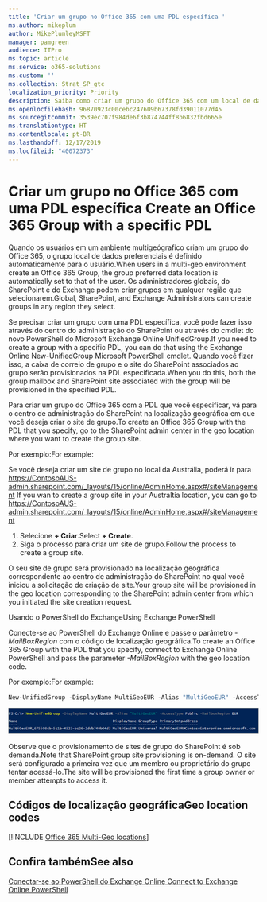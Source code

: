 ```yaml
---
title: 'Criar um grupo no Office 365 com uma PDL específica '
ms.author: mikeplum
author: MikePlumleyMSFT
manager: pamgreen
audience: ITPro
ms.topic: article
ms.service: o365-solutions
ms.custom: ''
ms.collection: Strat_SP_gtc
localization_priority: Priority
description: Saiba como criar um grupo do Office 365 com um local de dados preferencial especificado em um ambiente multigeógrafico.
ms.openlocfilehash: 96870923c00cebc247609b67378fd39011077d45
ms.sourcegitcommit: 3539ec707f984de6f3b874744ff8b6832fbd665e
ms.translationtype: HT
ms.contentlocale: pt-BR
ms.lasthandoff: 12/17/2019
ms.locfileid: "40072373"
---
```

# <a name="create-an-office-365-group-with-a-specific-pdl"></a><span data-ttu-id="f7e52-103">Criar um grupo no Office 365 com uma PDL específica </span><span class="sxs-lookup"><span data-stu-id="f7e52-103">Create an Office 365 Group with a specific PDL</span></span>

<span data-ttu-id="f7e52-104">Quando os usuários em um ambiente multigeógrafico criam um grupo do Office 365, o grupo local de dados preferenciais é definido automaticamente para o usuário.</span><span class="sxs-lookup"><span data-stu-id="f7e52-104">When users in a multi-geo environment create an Office 365 Group, the group preferred data location is automatically set to that of the user.</span></span> <span data-ttu-id="f7e52-105">Os administradores globais, do SharePoint e do Exchange podem criar grupos em qualquer região que selecionarem.</span><span class="sxs-lookup"><span data-stu-id="f7e52-105">Global, SharePoint, and Exchange Administrators can create groups in any region they select.</span></span> 

<span data-ttu-id="f7e52-106">Se precisar criar um grupo com uma PDL específica, você pode fazer isso através do centro do administração do SharePoint ou através do cmdlet do novo PowerShell do Microsoft Exchange Online UnifiedGroup.</span><span class="sxs-lookup"><span data-stu-id="f7e52-106">If you need to create a group with a specific PDL, you can do that using the Exchange Online New-UnifiedGroup Microsoft PowerShell cmdlet.</span></span> <span data-ttu-id="f7e52-107">Quando você fizer isso, a caixa de correio de grupo e o site do SharePoint associados ao grupo serão provisionados na PDL especificada.</span><span class="sxs-lookup"><span data-stu-id="f7e52-107">When you do this, both the group mailbox and SharePoint site associated with the group will be provisioned in the specified PDL.</span></span>

<span data-ttu-id="f7e52-108">Para criar um grupo do Office 365 com a PDL que você especificar, vá para o centro de administração do SharePoint na localização geográfica em que você deseja criar o site de grupo.</span><span class="sxs-lookup"><span data-stu-id="f7e52-108">To create an Office 365 Group with the PDL that you specify, go to the SharePoint admin center in the geo location where you want to create the group site.</span></span>

<span data-ttu-id="f7e52-109">Por exemplo:</span><span class="sxs-lookup"><span data-stu-id="f7e52-109">For example:</span></span>

<span data-ttu-id="f7e52-110">Se você deseja criar um site de grupo no local da Austrália, poderá ir para https://ContosoAUS-admin.sharepoint.com/_layouts/15/online/AdminHome.aspx#/siteManagement </span><span class="sxs-lookup"><span data-stu-id="f7e52-110">If you wan to create a group site in your Australtia location, you can go to https://ContosoAUS-admin.sharepoint.com/_layouts/15/online/AdminHome.aspx#/siteManagement</span></span>

1. <span data-ttu-id="f7e52-111">Selecione **+ Criar**.</span><span class="sxs-lookup"><span data-stu-id="f7e52-111">Select **+ Create**.</span></span>
2. <span data-ttu-id="f7e52-112">Siga o processo para criar um site de grupo.</span><span class="sxs-lookup"><span data-stu-id="f7e52-112">Follow the process to create a group site.</span></span>

<span data-ttu-id="f7e52-113">O seu site de grupo será provisionado na localização geográfica correspondente ao centro de administração do SharePoint no qual você iniciou a solicitação de criação de site.</span><span class="sxs-lookup"><span data-stu-id="f7e52-113">Your group site will be provisioned in the geo location corresponding to the SharePoint admin center from which you initiated the site creation request.</span></span> 

<span data-ttu-id="f7e52-114">Usando o PowerShell do Exchange</span><span class="sxs-lookup"><span data-stu-id="f7e52-114">Using Exchange PowerShell</span></span> 

<span data-ttu-id="f7e52-115">Conecte-se ao PowerShell do Exchange Online e passe o parâmetro *-MailBoxRegion* com o código de localização geográfica.</span><span class="sxs-lookup"><span data-stu-id="f7e52-115">To create an Office 365 Group with the PDL that you specify, connect to Exchange Online PowerShell and pass the parameter *-MailBoxRegion* with the geo location code.</span></span>

<span data-ttu-id="f7e52-116">Por exemplo:</span><span class="sxs-lookup"><span data-stu-id="f7e52-116">For example:</span></span> 

```PowerShell
New-UnifiedGroup -DisplayName MultiGeoEUR -Alias "MultiGeoEUR" -AccessType Public -MailboxRegion EUR 
```

![O Cmdlet do PowerShell de captura de tela do novo UnifiedGroup com sintaxe](media/multi-geo-new-group-with-pdl-powershell.png)

<span data-ttu-id="f7e52-118">Observe que o provisionamento de sites de grupo do SharePoint é sob demanda.</span><span class="sxs-lookup"><span data-stu-id="f7e52-118">Note that SharePoint group site provisioning is on-demand.</span></span> <span data-ttu-id="f7e52-119">O site será configurado a primeira vez que um membro ou proprietário do grupo tentar acessá-lo.</span><span class="sxs-lookup"><span data-stu-id="f7e52-119">The site will be provisioned the first time a group owner or member attempts to access it.</span></span>

## <a name="geo-location-codes"></a><span data-ttu-id="f7e52-120">Códigos de localização geográfica</span><span class="sxs-lookup"><span data-stu-id="f7e52-120">Geo location codes</span></span>

[!INCLUDE [Office 365 Multi-Geo locations](includes/office-365-multi-geo-locations.md)]

## <a name="see-also"></a><span data-ttu-id="f7e52-121">Confira também</span><span class="sxs-lookup"><span data-stu-id="f7e52-121">See also</span></span>

[<span data-ttu-id="f7e52-122">Conectar-se ao PowerShell do Exchange Online </span><span class="sxs-lookup"><span data-stu-id="f7e52-122">Connect to Exchange Online PowerShell</span></span>](https://docs.microsoft.com/powershell/exchange/exchange-online/connect-to-exchange-online-powershell/connect-to-exchange-online-powershell)
